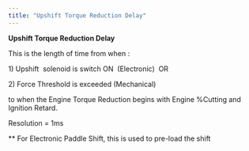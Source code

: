 ```yaml
---
title: "Upshift Torque Reduction Delay"
---
```


**Upshift Torque Reduction Delay**


This is the length of time from when :

&#49;) Upshift&nbsp; solenoid is switch ON&nbsp; (Electronic)&nbsp; OR &nbsp;

&#50;) Force Threshold is exceeded (Mechanical)


to when the Engine Torque Reduction begins with Engine %Cutting and Ignition Retard.


Resolution = 1ms


\*\* For Electronic Paddle Shift, this is used to pre-load the shift
